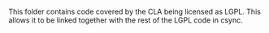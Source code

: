 <!--
  - SPDX-FileCopyrightText: 2017 ownCloud GmbH
  - SPDX-License-Identifier: LGPL-2.1-or-later
--> 
This folder contains code covered by the CLA being licensed as LGPL.
This allows it to be linked together with the rest of the LGPL code in csync.
